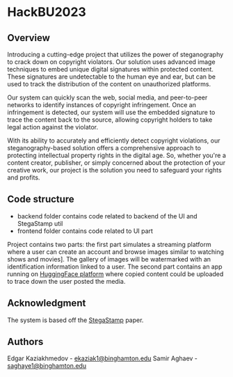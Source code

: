 # HackBU2023

## Overview

Introducing a cutting-edge project that utilizes the power of steganography to crack down on copyright violators. Our solution uses advanced image techniques to embed unique digital signatures within protected content. These signatures are undetectable to the human eye and ear, but can be used to track the distribution of the content on unauthorized platforms.

Our system can quickly scan the web, social media, and peer-to-peer networks to identify instances of copyright infringement. Once an infringement is detected, our system will use the embedded signature to trace the content back to the source, allowing copyright holders to take legal action against the violator.

With its ability to accurately and efficiently detect copyright violations, our steganography-based solution offers a comprehensive approach to protecting intellectual property rights in the digital age. So, whether you're a content creator, publisher, or simply concerned about the protection of your creative work, our project is the solution you need to safeguard your rights and profits.

## Code structure

 - backend folder contains code related to backend of the UI and StegaStamp util
 - frontend folder contains code related to UI part


Project contains two parts: the first part simulates a streaming platform
where a user can create an account and browse images similar to watching
shows and movies]. The gallery of images will be watermarked with
an identification information linked to a user.
The second part contains an app running on [HuggingFace platform](https://huggingface.co/spaces/edosedgar/stegastamp_extract)
where copied content could be uploaded to trace down the user posted the media.

## Acknowledgment

The system is based off the [StegaStamp](https://github.com/tancik/StegaStamp) paper.

## Authors

Edgar Kaziakhmedov - ekaziak1@binghamton.edu
Samir Aghaev - saghaye1@binghamton.edu

